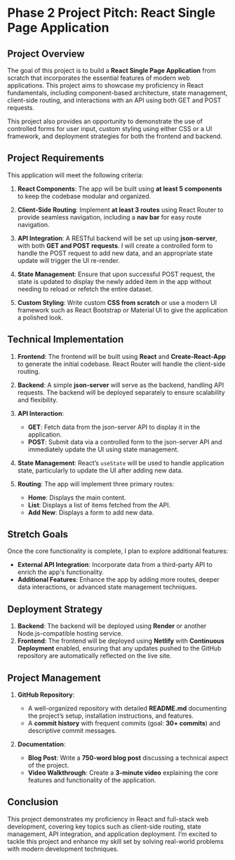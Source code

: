# Phase 2 Project Pitch: React Single Page Application

## Project Overview
The goal of this project is to build a **React Single Page Application** from scratch that incorporates the essential features of modern web applications. This project aims to showcase my proficiency in React fundamentals, including component-based architecture, state management, client-side routing, and interactions with an API using both GET and POST requests.

This project also provides an opportunity to demonstrate the use of controlled forms for user input, custom styling using either CSS or a UI framework, and deployment strategies for both the frontend and backend.

## Project Requirements
This application will meet the following criteria:

1. **React Components**: The app will be built using **at least 5 components** to keep the codebase modular and organized.
   
2. **Client-Side Routing**: Implement **at least 3 routes** using React Router to provide seamless navigation, including a **nav bar** for easy route navigation.

3. **API Integration**: A RESTful backend will be set up using **json-server**, with both **GET and POST requests**. I will create a controlled form to handle the POST request to add new data, and an appropriate state update will trigger the UI re-render.

4. **State Management**: Ensure that upon successful POST request, the state is updated to display the newly added item in the app without needing to reload or refetch the entire dataset.

5. **Custom Styling**: Write custom **CSS from scratch** or use a modern UI framework such as React Bootstrap or Material UI to give the application a polished look.

## Technical Implementation
1. **Frontend**: The frontend will be built using **React** and **Create-React-App** to generate the initial codebase. React Router will handle the client-side routing.
   
2. **Backend**: A simple **json-server** will serve as the backend, handling API requests. The backend will be deployed separately to ensure scalability and flexibility.

3. **API Interaction**: 
    - **GET**: Fetch data from the json-server API to display it in the application.
    - **POST**: Submit data via a controlled form to the json-server API and immediately update the UI using state management.

4. **State Management**: React’s `useState` will be used to handle application state, particularly to update the UI after adding new data. 

5. **Routing**: The app will implement three primary routes:
   - **Home**: Displays the main content.
   - **List**: Displays a list of items fetched from the API.
   - **Add New**: Displays a form to add new data.

## Stretch Goals
Once the core functionality is complete, I plan to explore additional features:
- **External API Integration**: Incorporate data from a third-party API to enrich the app's functionality.
- **Additional Features**: Enhance the app by adding more routes, deeper data interactions, or advanced state management techniques.

## Deployment Strategy
1. **Backend**: The backend will be deployed using **Render** or another Node.js-compatible hosting service.
2. **Frontend**: The frontend will be deployed using **Netlify** with **Continuous Deployment** enabled, ensuring that any updates pushed to the GitHub repository are automatically reflected on the live site.

## Project Management
1. **GitHub Repository**: 
   - A well-organized repository with detailed **README.md** documenting the project’s setup, installation instructions, and features.
   - A **commit history** with frequent commits (goal: **30+ commits**) and descriptive commit messages.

2. **Documentation**:
   - **Blog Post**: Write a **750-word blog post** discussing a technical aspect of the project.
   - **Video Walkthrough**: Create a **3-minute video** explaining the core features and functionality of the application.

## Conclusion
This project demonstrates my proficiency in React and full-stack web development, covering key topics such as client-side routing, state management, API integration, and application deployment. I’m excited to tackle this project and enhance my skill set by solving real-world problems with modern development techniques.
